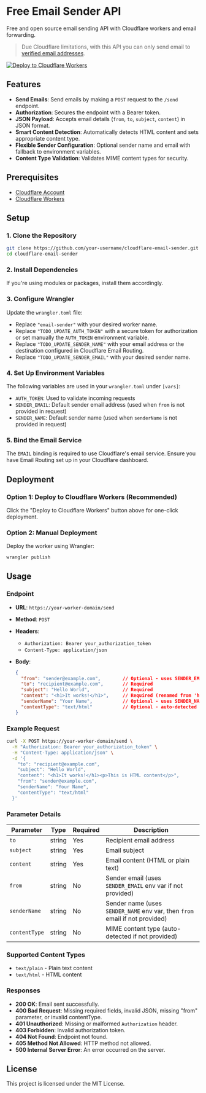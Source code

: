 # Free Email Sender API

Free and open source email sending API with Cloudflare workers and email forwarding.

> Due Cloudflare limitations, with this API you can only send email to [verified email addresses](https://developers.cloudflare.com/email-routing/setup/email-routing-addresses/#destination-addresses).

[![Deploy to Cloudflare Workers](https://deploy.workers.cloudflare.com/button)](https://deploy.workers.cloudflare.com/?url=https://github.com/bhysyq/cloudflare-email-sender)

## Features

- **Send Emails**: Send emails by making a `POST` request to the `/send` endpoint.
- **Authorization**: Secures the endpoint with a Bearer token.
- **JSON Payload**: Accepts email details (`from`, `to`, `subject`, `content`) in JSON format.
- **Smart Content Detection**: Automatically detects HTML content and sets appropriate content type.
- **Flexible Sender Configuration**: Optional sender name and email with fallback to environment variables.
- **Content Type Validation**: Validates MIME content types for security.

## Prerequisites

- [Cloudflare Account](https://dash.cloudflare.com/sign-up)
- [Cloudflare Workers](https://workers.cloudflare.com/)

## Setup

### 1. Clone the Repository

```bash
git clone https://github.com/your-username/cloudflare-email-sender.git
cd cloudflare-email-sender
```

### 2. Install Dependencies

If you're using modules or packages, install them accordingly.

### 3. Configure Wrangler

Update the `wrangler.toml` file:

- Replace `"email-sender"` with your desired worker name.
- Replace `"TODO_UPDATE_AUTH_TOKEN"` with a secure token for authorization or set manually the `AUTH_TOKEN` environment variable.
- Replace `"TODO_UPDATE_SENDER_NAME"` with your email address or the destination configured in Cloudflare Email Routing.
- Replace `"TODO_UPDATE_SENDER_EMAIL"` with your desired sender name.

### 4. Set Up Environment Variables

The following variables are used in your `wrangler.toml` under `[vars]`:

- `AUTH_TOKEN`: Used to validate incoming requests
- `SENDER_EMAIL`: Default sender email address (used when `from` is not provided in request)
- `SENDER_NAME`: Default sender name (used when `senderName` is not provided in request)

### 5. Bind the Email Service

The `EMAIL` binding is required to use Cloudflare's email service. Ensure you have Email Routing set up in your Cloudflare dashboard.

## Deployment

### Option 1: Deploy to Cloudflare Workers (Recommended)

Click the "Deploy to Cloudflare Workers" button above for one-click deployment.

### Option 2: Manual Deployment

Deploy the worker using Wrangler:

```bash
wrangler publish
```

## Usage

### Endpoint

- **URL**: `https://your-worker-domain/send`
- **Method**: `POST`
- **Headers**:
  - `Authorization: Bearer your_authorization_token`
  - `Content-Type: application/json`
- **Body**:

  ```json
  {
    "from": "sender@example.com",        // Optional - uses SENDER_EMAIL if not provided
    "to": "recipient@example.com",       // Required
    "subject": "Hello World",            // Required
    "content": "<h1>It works!</h1>",     // Required (renamed from 'html')
    "senderName": "Your Name",           // Optional - uses SENDER_NAME if not provided
    "contentType": "text/html"           // Optional - auto-detected if not provided
  }
  ```

### Example Request

```bash
curl -X POST https://your-worker-domain/send \
  -H "Authorization: Bearer your_authorization_token" \
  -H "Content-Type: application/json" \
  -d '{
    "to": "recipient@example.com",
    "subject": "Hello World",
    "content": "<h1>It works!</h1><p>This is HTML content</p>",
    "from": "sender@example.com",
    "senderName": "Your Name",
    "contentType": "text/html"
  }'
```

### Parameter Details

| Parameter | Type | Required | Description |
|-----------|------|----------|-------------|
| `to` | string | Yes | Recipient email address |
| `subject` | string | Yes | Email subject |
| `content` | string | Yes | Email content (HTML or plain text) |
| `from` | string | No | Sender email (uses `SENDER_EMAIL` env var if not provided) |
| `senderName` | string | No | Sender name (uses `SENDER_NAME` env var, then `from` email if not provided) |
| `contentType` | string | No | MIME content type (auto-detected if not provided) |

### Supported Content Types

- `text/plain` - Plain text content
- `text/html` - HTML content

### Responses

- **200 OK**: Email sent successfully.
- **400 Bad Request**: Missing required fields, invalid JSON, missing "from" parameter, or invalid contentType.
- **401 Unauthorized**: Missing or malformed `Authorization` header.
- **403 Forbidden**: Invalid authorization token.
- **404 Not Found**: Endpoint not found.
- **405 Method Not Allowed**: HTTP method not allowed.
- **500 Internal Server Error**: An error occurred on the server.

## License

This project is licensed under the MIT License.
